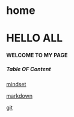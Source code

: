 # home

# HELLO ALL

#### WELCOME TO MY PAGE

##### Table OF Content


[mindset](https://github.com/sukaynaghnemat/reading-notes/blob/main/mindset.md)

[markdown](https://sukaynaghnemat.github.io/reading-notes/markdown.md)

[git]()
